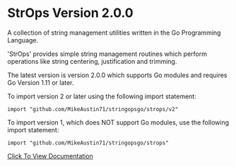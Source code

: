 # StrOps Version 2.0.0
A collection of string management utilities written in the Go Programming
 Language. 

'StrOps' provides simple string management routines which perform operations
like string centering, justification and trimming.

The latest version is version 2.0.0 which supports Go modules and requires 
Go Version 1.11 or later. 

To import version 2 or later using the following import statement:

    import "github.com/MikeAustin71/stringopsgo/strops/v2"  

To import version 1, which does NOT support Go modules, use the following
import statement:

    import "github.com/MikeAustin71/stringopsgo/strops"
    
[Click To View Documentation](http://godoc.org/github.com/MikeAustin71/stringopsgo/strops/v2)    

